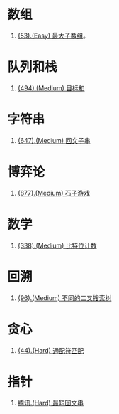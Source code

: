 # 数组

1. [(53).(Easy) 最大子数组][53]。

# 队列和栈

1. [(494).(Medium) 目标和][494]

# 字符串

1. [(647).(Medium) 回文子串][647]

# 博弈论

1. [(877).(Medium) 石子游戏][877]

# 数学

1. [(338).(Medium) 比特位计数][338]

# 回溯

1. [(96).(Medium) 不同的二叉搜索树][96]

# 贪心

1. [(44).(Hard) 通配符匹配][44]

# 指针

1. [腾讯.(Hard) 最短回文串][Tencent1]


[647]: ../string/E647_Medium_PalindromicSubstrings.java
[53]: ../array/E53_Easy_MaximumSubarray.java
[494]: ../../learn/queue_stack/TargetSum.java
[877]: ../gametheory/E877_Medium_StoneGame.java
[338]: ../math/E338_Easy_CountingBits.java
[96]: ../backtracking/E96_Medium_UniqueBinarySearchTrees.java
[44]: ../greedy/E44_Hard_WildcardMatching.java
[Tencent1]: ../pointer/Tencent_Hard_ShortestPalindromeString.java